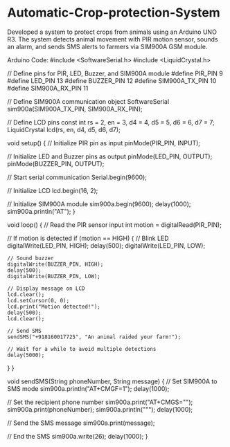 # Automatic-Crop-protection-System
Developed a system to protect crops from animals using an Arduino UNO R3. The system detects animal movement with PIR motion sensor, sounds an alarm, and sends SMS alerts to farmers via SIM900A GSM module.

Arduino Code:
#include <SoftwareSerial.h>
#include <LiquidCrystal.h>

// Define pins for PIR, LED, Buzzer, and SIM900A module
#define PIR_PIN 9
#define LED_PIN 13
#define BUZZER_PIN 12
#define SIM900A_TX_PIN 10
#define SIM900A_RX_PIN 11

// Define SIM900A communication object
SoftwareSerial sim900a(SIM900A_TX_PIN, SIM900A_RX_PIN);

// Define LCD pins
const int rs = 2, en = 3, d4 = 4, d5 = 5, d6 = 6, d7 = 7;
LiquidCrystal lcd(rs, en, d4, d5, d6, d7);

void setup() {
  // Initialize PIR pin as input
  pinMode(PIR_PIN, INPUT);
  
  // Initialize LED and Buzzer pins as output
  pinMode(LED_PIN, OUTPUT);
  pinMode(BUZZER_PIN, OUTPUT);

  // Start serial communication
  Serial.begin(9600);

  // Initialize LCD
  lcd.begin(16, 2);

  // Initialize SIM900A module
  sim900a.begin(9600);
  delay(1000);
  sim900a.println("AT");
}

void loop() {
  // Read the PIR sensor input
  int motion = digitalRead(PIR_PIN);

  // If motion is detected
  if (motion == HIGH) {
    // Blink LED
    digitalWrite(LED_PIN, HIGH);
    delay(500);
    digitalWrite(LED_PIN, LOW);

    // Sound buzzer
    digitalWrite(BUZZER_PIN, HIGH);
    delay(500);
    digitalWrite(BUZZER_PIN, LOW);

    // Display message on LCD
    lcd.clear();
    lcd.setCursor(0, 0);
    lcd.print("Motion detected!");
    delay(500);
    lcd.clear();

    // Send SMS
    sendSMS("+918160017725", "An animal raided your farm!");
    
    // Wait for a while to avoid multiple detections
    delay(5000);
  }
}

void sendSMS(String phoneNumber, String message) {
  // Set SIM900A to SMS mode
  sim900a.println("AT+CMGF=1");
  delay(1000);

  // Set the recipient phone number
  sim900a.print("AT+CMGS=\"");
  sim900a.print(phoneNumber);
  sim900a.println("\"");
  delay(1000);

  // Send the SMS message
  sim900a.print(message);

  // End the SMS
  sim900a.write(26);
  delay(1000);
}
